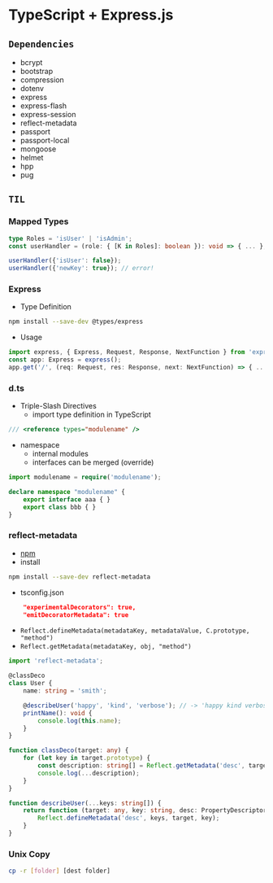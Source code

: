# TypeScript + Express.js

## `Dependencies`

-   bcrypt
-   bootstrap
-   compression
-   dotenv
-   express
-   express-flash
-   express-session
-   reflect-metadata
-   passport
-   passport-local
-   mongoose
-   helmet
-   hpp
-   pug

## `TIL`

### Mapped Types

```typescript
type Roles = 'isUser' | 'isAdmin';
const userHandler = (role: { [K in Roles]: boolean }): void => { ... };

userHandler({'isUser': false});
userHandler({'newKey': true}); // error!
```

### Express

-   Type Definition

```bash
npm install --save-dev @types/express
```

-   Usage

```TypeScript
import express, { Express, Request, Response, NextFunction } from 'express';
const app: Express = express();
app.get('/', (req: Request, res: Response, next: NextFunction) => { ... });
```

### d.ts

-   Triple-Slash Directives
    -   import type definition in TypeScript

```typescript
/// <reference types="modulename" />
```

-   namespace
    -   internal modules
    -   interfaces can be merged (override)

```typescript
import modulename = require('modulename');

declare namespace "modulename" {
    export interface aaa { }
    export class bbb { }
}
```

### reflect-metadata

-   [npm](https://www.npmjs.com/package/reflect-metadata)
-   install

```bash
npm install --save-dev reflect-metadata
```

-   tsconfig.json

```json
    "experimentalDecorators": true,
    "emitDecoratorMetadata": true
```

-   `Reflect.defineMetadata(metadataKey, metadataValue, C.prototype, "method")`
-   `Reflect.getMetadata(metadataKey, obj, "method")`

```TypeScript
import 'reflect-metadata';

@classDeco
class User {
    name: string = 'smith';

    @describeUser('happy', 'kind', 'verbose'); // -> 'happy kind verbose'
    printName(): void {
        console.log(this.name);
    }
}

function classDeco(target: any) {
    for (let key in target.prototype) {
        const description: string[] = Reflect.getMetadata('desc', target.prototype, key) || [];
        console.log(...description);
    }
}

function describeUser(...keys: string[]) {
    return function (target: any, key: string, desc: PropertyDescriptor) {
        Reflect.defineMetadata('desc', keys, target, key);
    }
}
```

### Unix Copy

```bash
cp -r [folder] [dest folder]
```
